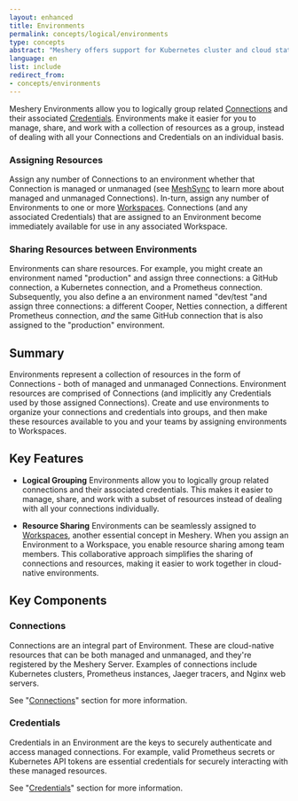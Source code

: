 ```yaml
---
layout: enhanced
title: Environments
permalink: concepts/logical/environments
type: concepts
abstract: "Meshery offers support for Kubernetes cluster and cloud state synchronization with the help of MeshSync."
language: en
list: include
redirect_from:
- concepts/environments
---
```


Meshery Environments allow you to logically group related [Connections](#connections) and their associated [Credentials](#credentials). Environments make it easier for you to manage, share, and work with a collection of resources as a group, instead of dealing with all your Connections and Credentials on an individual basis. 

### Assigning Resources 

Assign any number of Connections to an environment whether that Connection is managed or unmanaged (see [MeshSync](/concepts/architecture/meshsync) to learn more about managed and unmanaged Connections). In-turn, assign any number of Environments to one or more [Workspaces](/concepts/logical/workspaces). Connections (and any associated Credentials) that are assigned to an Environment become immediately available for use in any associated Workspace.

### Sharing Resources between Environments

Environments can share resources. For example, you might create an environment named "production" and assign three connections: a GitHub connection, a Kubernetes connection, and a Prometheus connection. Subsequently, you also define a an environment named "dev/test "and assign three connections: a different Cooper, Netties connection, a different Prometheus connection, _and_ the same GitHub connection that is also assigned to the "production" environment.


## Summary

Environments represent a collection of resources in the form of Connections - both of managed and unmanaged Connections. Environment resources are comprised of Connections (and implicitly any Credentials used by those assigned Connections). Create and use environments to organize your connections and credentials into groups, and then make these resources available to you and your teams by assigning environments to Workspaces.


## Key Features

- **Logical Grouping** Environments allow you to logically group related connections and their associated credentials. This makes it easier to manage, share, and work with a subset of resources instead of dealing with all your connections individually.

- **Resource Sharing** Environments can be seamlessly assigned to [Workspaces](/concepts/logical/workspaces), another essential concept in Meshery. When you assign an Environment to a Workspace, you enable resource sharing among team members. This collaborative approach simplifies the sharing of connections and resources, making it easier to work together in cloud-native environments.


## Key Components

### Connections <a id="connections"></a>
Connections are an integral part of Environment. These are cloud-native resources that can be both managed and unmanaged, and they're registered by the Meshery Server. Examples of connections include Kubernetes clusters, Prometheus instances, Jaeger tracers, and Nginx web servers.

See "[Connections](/concepts/logical/connections)" section for more information.

### Credentials <a id="credentials"></a>
Credentials in an Environment are the keys to securely authenticate and access managed connections. For example, valid Prometheus secrets or Kubernetes API tokens are essential credentials for securely interacting with these managed resources.

See "[Credentials](/concepts/logical/credentials)" section for more information.

